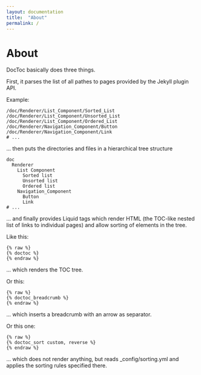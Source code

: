 ```yaml
---
layout: documentation
title:  "About"
permalink: /
---
```


# About

DocToc basically does three things.

First, it parses the list of all pathes to pages provided by the Jekyll plugin API.

Example:

```
/doc/Renderer/List_Component/Sorted_List
/doc/Renderer/List_Component/Unsorted_List
/doc/Renderer/List_Component/Ordered_List
/doc/Renderer/Navigation_Component/Button
/doc/Renderer/Navigation_Component/Link
# ...
```

... then puts the directories and files in a hierarchical tree structure

```
doc
  Renderer
    List Component
      Sorted list
      Unsorted list
      Ordered list
    Navigation_Component
      Button
      Link
# ...
```

... and finally provides Liquid tags which render HTML (the TOC-like nested list of links to individual pages) and allow sorting of elements in the tree.

Like this:

```
{% raw %}
{% doctoc %}
{% endraw %}
```

... which renders the TOC tree.

Or this:

```
{% raw %}
{% doctoc_breadcrumb %}
{% endraw %}
```

... which inserts a breadcrumb with an arrow as separator.

Or this one:

```
{% raw %}
{% doctoc_sort custom, reverse %}
{% endraw %}
```

... which does not render anything, but reads _config/sorting.yml and applies the sorting rules specified there.
